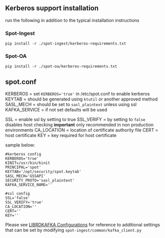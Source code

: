 ## Kerberos support installation

run the following in addition to the typical installation instructions

### Spot-Ingest

`pip install -r ./spot-ingest/kerberos-requirements.txt`

### Spot-OA

`pip install -r ./spot-oa/kerberos-requirements.txt`


## spot.conf

KERBEROS       =  set `KERBEROS='true'` in /etc/spot.conf to enable kerberos
KEYTAB         =  should be generated using `ktutil` or another approved method
SASL_MECH      =  should be set to `sasl_plaintext` unless using ssl
KAFKA_SERVICE  =  if not set defaults will be used

SSL            =  enable ssl by setting to true
SSL_VERIFY     =  by setting to `false` disables host checking **important** only recommended in non production environments
CA_LOCATION    =  location of certificate authority file
CERT           =  host certificate
KEY            =  key required for host certificate

sample below:

```
#kerberos config
KERBEROS='true'
KINIT=/usr/bin/kinit
PRINCIPAL='spot'
KEYTAB='/opt/security/spot.keytab'
SASL_MECH='GSSAPI'
SECURITY_PROTO='sasl_plaintext'
KAFKA_SERVICE_NAME=''

#ssl config
SSL='false'
SSL_VERIFY='true'
CA_LOCATION=''
CERT=''
KEY=''

```

Please see [LIBRDKAFKA Configurations](https://github.com/edenhill/librdkafka/blob/master/CONFIGURATION.md)
for reference to additional settings that can be set by modifying `spot-ingest/common/kafka_client.py`

